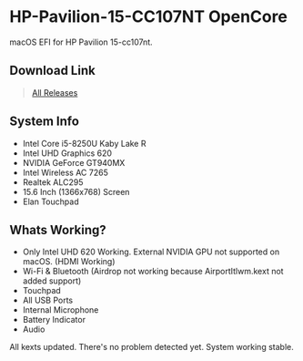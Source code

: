 # HP-Pavilion-15-CC107NT OpenCore
macOS EFI for HP Pavilion 15-cc107nt.

## Download Link
> [All Releases](https://github.com/ufukynz/HP-Pavilion-15-CC107NT/releases)

## System Info

- Intel Core i5-8250U Kaby Lake R
- Intel UHD Graphics 620
- NVIDIA GeForce GT940MX
- Intel Wireless AC 7265
- Realtek ALC295
- 15.6 Inch (1366x768) Screen
- Elan Touchpad

## Whats Working?

- Only Intel UHD 620 Working. External NVIDIA GPU not supported on macOS. (HDMI Working)
- Wi-Fi & Bluetooth (Airdrop not working because AirportItlwm.kext not added support)
- Touchpad
- All USB Ports
- Internal Microphone
- Battery Indicator
- Audio

All kexts updated. There's no problem detected yet. System working stable.
